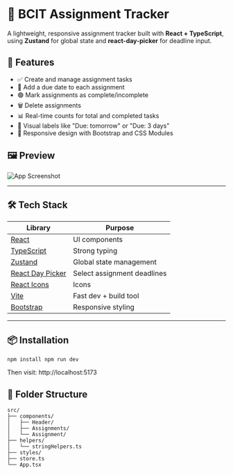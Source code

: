 # 📘 BCIT Assignment Tracker

A lightweight, responsive assignment tracker built with **React + TypeScript**, using **Zustand** for global state and **react-day-picker** for deadline input.

## 🚀 Features

- ✅ Create and manage assignment tasks
- 📅 Add a due date to each assignment
- 🟢 Mark assignments as complete/incomplete
- 🗑️ Delete assignments
- 📊 Real-time counts for total and completed tasks
- 🧠 Visual labels like "Due: tomorrow" or "Due: 3 days"
- 🎨 Responsive design with Bootstrap and CSS Modules

## 🖼️ Preview

![App Screenshot](./screenshot.png)

---

## 🛠️ Tech Stack

| Library           | Purpose                        |
|------------------|--------------------------------|
| [React](https://reactjs.org/) | UI components                 |
| [TypeScript](https://www.typescriptlang.org/) | Strong typing               |
| [Zustand](https://zustand-demo.pmnd.rs/) | Global state management     |
| [React Day Picker](https://react-day-picker.js.org/) | Select assignment deadlines |
| [React Icons](https://react-icons.github.io/react-icons/) | Icons                      |
| [Vite](https://vitejs.dev/) | Fast dev + build tool        |
| [Bootstrap](https://getbootstrap.com/) | Responsive styling          |

---

## 📦 Installation

`npm install
npm run dev`

Then visit:
http://localhost:5173

## 📂 Folder Structure

```
src/
├── components/
│   ├── Header/
│   ├── Assignments/
│   └── Assignment/
├── helpers/
│   └── stringHelpers.ts
├── styles/
├── store.ts
└── App.tsx
```
